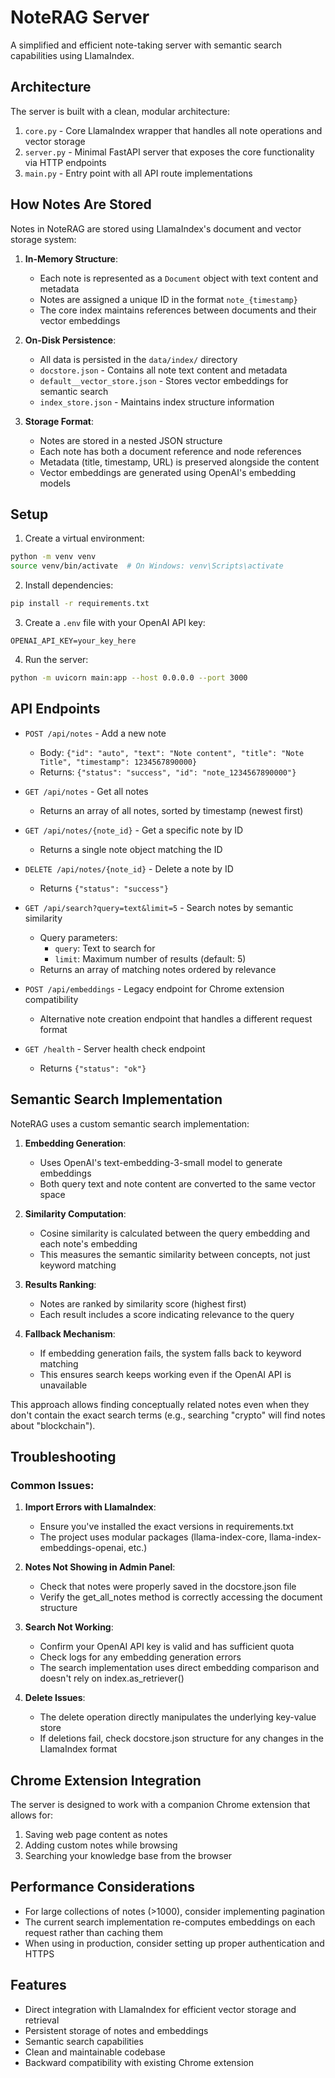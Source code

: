 # NoteRAG Server

A simplified and efficient note-taking server with semantic search capabilities using LlamaIndex.

## Architecture

The server is built with a clean, modular architecture:

1. `core.py` - Core LlamaIndex wrapper that handles all note operations and vector storage
2. `server.py` - Minimal FastAPI server that exposes the core functionality via HTTP endpoints
3. `main.py` - Entry point with all API route implementations

## How Notes Are Stored

Notes in NoteRAG are stored using LlamaIndex's document and vector storage system:

1. **In-Memory Structure**:
   - Each note is represented as a `Document` object with text content and metadata
   - Notes are assigned a unique ID in the format `note_{timestamp}`
   - The core index maintains references between documents and their vector embeddings

2. **On-Disk Persistence**:
   - All data is persisted in the `data/index/` directory
   - `docstore.json` - Contains all note text content and metadata
   - `default__vector_store.json` - Stores vector embeddings for semantic search
   - `index_store.json` - Maintains index structure information

3. **Storage Format**:
   - Notes are stored in a nested JSON structure
   - Each note has both a document reference and node references
   - Metadata (title, timestamp, URL) is preserved alongside the content
   - Vector embeddings are generated using OpenAI's embedding models

## Setup

1. Create a virtual environment:
```bash
python -m venv venv
source venv/bin/activate  # On Windows: venv\Scripts\activate
```

2. Install dependencies:
```bash
pip install -r requirements.txt
```

3. Create a `.env` file with your OpenAI API key:
```
OPENAI_API_KEY=your_key_here
```

4. Run the server:
```bash
python -m uvicorn main:app --host 0.0.0.0 --port 3000
```

## API Endpoints

- `POST /api/notes` - Add a new note
  - Body: `{"id": "auto", "text": "Note content", "title": "Note Title", "timestamp": 1234567890000}`
  - Returns: `{"status": "success", "id": "note_1234567890000"}`

- `GET /api/notes` - Get all notes
  - Returns an array of all notes, sorted by timestamp (newest first)

- `GET /api/notes/{note_id}` - Get a specific note by ID
  - Returns a single note object matching the ID

- `DELETE /api/notes/{note_id}` - Delete a note by ID
  - Returns `{"status": "success"}`

- `GET /api/search?query=text&limit=5` - Search notes by semantic similarity
  - Query parameters:
    - `query`: Text to search for
    - `limit`: Maximum number of results (default: 5)
  - Returns an array of matching notes ordered by relevance

- `POST /api/embeddings` - Legacy endpoint for Chrome extension compatibility
  - Alternative note creation endpoint that handles a different request format

- `GET /health` - Server health check endpoint
  - Returns `{"status": "ok"}`

## Semantic Search Implementation

NoteRAG uses a custom semantic search implementation:

1. **Embedding Generation**:
   - Uses OpenAI's text-embedding-3-small model to generate embeddings
   - Both query text and note content are converted to the same vector space
   
2. **Similarity Computation**:
   - Cosine similarity is calculated between the query embedding and each note's embedding
   - This measures the semantic similarity between concepts, not just keyword matching
   
3. **Results Ranking**:
   - Notes are ranked by similarity score (highest first)
   - Each result includes a score indicating relevance to the query
   
4. **Fallback Mechanism**:
   - If embedding generation fails, the system falls back to keyword matching
   - This ensures search keeps working even if the OpenAI API is unavailable

This approach allows finding conceptually related notes even when they don't contain the exact search terms (e.g., searching "crypto" will find notes about "blockchain").

## Troubleshooting

### Common Issues:

1. **Import Errors with LlamaIndex**:
   - Ensure you've installed the exact versions in requirements.txt
   - The project uses modular packages (llama-index-core, llama-index-embeddings-openai, etc.)

2. **Notes Not Showing in Admin Panel**:
   - Check that notes were properly saved in the docstore.json file
   - Verify the get_all_notes method is correctly accessing the document structure

3. **Search Not Working**:
   - Confirm your OpenAI API key is valid and has sufficient quota
   - Check logs for any embedding generation errors
   - The search implementation uses direct embedding comparison and doesn't rely on index.as_retriever()

4. **Delete Issues**:
   - The delete operation directly manipulates the underlying key-value store
   - If deletions fail, check docstore.json structure for any changes in the LlamaIndex format

## Chrome Extension Integration

The server is designed to work with a companion Chrome extension that allows for:

1. Saving web page content as notes
2. Adding custom notes while browsing
3. Searching your knowledge base from the browser

## Performance Considerations

- For large collections of notes (>1000), consider implementing pagination
- The current search implementation re-computes embeddings on each request rather than caching them
- When using in production, consider setting up proper authentication and HTTPS

## Features

- Direct integration with LlamaIndex for efficient vector storage and retrieval
- Persistent storage of notes and embeddings
- Semantic search capabilities
- Clean and maintainable codebase
- Backward compatibility with existing Chrome extension 